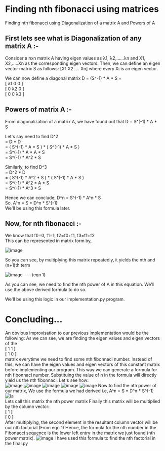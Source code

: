 # Finding nth fibonacci using matrices
Finding nth fibonacci using Diagonalization of a matrix A and Powers of A

## First lets see what is Diagonalization of any matrix A :-

Consider a nxn matrix A having eigen values as λ1, λ2,......λn and X1, X2,.....Xn as the corresponding eigen vectors.
Then, we can define an eigen vector matrix S as follows: [X1 X2 ....  Xn] where every Xi is an eigen vector.

We can now define a diagonal matrix D = (S^-1) * A * S = <br>
[ λ1 0 0 ]<br>
[ 0 λ2 0 ]<br>
[ 0 0 λ3 ]<br>

## Powers of matrix A :-

From diagonalization of a matrix A, we have found out that D = S^(-1) * A * S

Let's say need to find D^2 <br>
= D * D <br>
= ( S^(-1) * A * S ) * ( S^(-1) * A * S ) <br>
= S^(-1) * A * A * S <br>
= S^(-1) * A^2 * S <br>

Similarly, to find D^3 <br>
= D^2 * D <br>
= ( S^(-1) * A^2 * S ) * ( S^(-1) * A * S ) <br>
= S^(-1) * A^2 * A * S <br>
= S^(-1) * A^3 * S <br>

Hence we can conclude, D^n = S^(-1) * A^n * S <br>
So,
A^n = S * D^n * S^(-1) <br>
We'll be using this formula later.

## Now, for nth fibonacci :-

We know that f0=0, f1=1, f2=f0+f1, f3=f1+f2 <br>
This can be represented in matrix form by, <br>

![image](https://user-images.githubusercontent.com/118650412/230645911-286e106b-0d10-4a12-864e-162b5aafcbe9.png)

So you can see, by multiplying this matrix repeatedly, it yields the nth and (n+1)th term

![image](https://user-images.githubusercontent.com/118650412/230646072-a7d2c0fe-1d86-4bb2-87bf-f4c1f8a94222.png)  ----(eqn 1)

As you can see, we need to find the nth power of A in this equation. We'll use the above derived formula to do so.

We'll be using this logic in our implementation.py program.

# Concluding...

An obvious improvisation to our previous implementation would be the following:
As we can see, we are finding the eigen values and eigen vectors of the <br>
[ 1 1 ]<br>
[ 1 0 ]<br>
matrix everytime we need to find some nth fibonnaci number. Instead of this, we can have the eigen values and eigen vectors of this constant matrix before implementing our program. This way we can generate a formula for nth fibonnaci number. Substituing the value of n in the formula will directly yield us the nth fibonnaci. Let's see how: <br>
![image](https://user-images.githubusercontent.com/118650412/232274373-bf8f741a-a4dd-4d8e-9196-3862db9a85a7.png)
![image](https://user-images.githubusercontent.com/118650412/232274382-bacafaf9-9917-490b-b56e-e3672d9cae7f.png)
![image](https://user-images.githubusercontent.com/118650412/232274387-f6ba98f5-6ea7-43a6-8d3c-80699f07ede1.png)
![image](https://user-images.githubusercontent.com/118650412/232274391-d6488f88-b199-4519-b3cc-3bd5ece5afb8.png)
![image](https://user-images.githubusercontent.com/118650412/232274393-65fd7190-3e84-4858-98b0-414151e9ed39.png)
Now to find the nth power of our matrix,
We use the formula we had derived i.e, A^n = S * D^n * S^(-1)
![la](https://user-images.githubusercontent.com/118650412/232274530-f51bc627-fe1e-4470-ad6d-4db1c5d2436a.jpg) <br>
Lets call this matrix the nth power matrix
Finally this matrix will be multiplied by the column vector: <br>
[ 1 ]<br>
[ 0 ]<br>
After multiplying, the second element in the resultant column vector will be our nth factorial (From eqn 1)
Hence, the formula for the nth number in the Fibonacci sequence is the lower left entry in the matrix we just found (nth power matrix).
![image](https://user-images.githubusercontent.com/118650412/232274672-c8d6e420-d1ae-4df4-ac4a-4bd985c45d2d.png)
I have used this formula to find the nth factorial in the final.py
